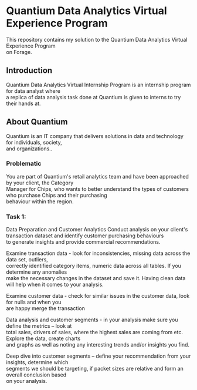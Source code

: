 <h1>Quantium Data Analytics Virtual Experience Program</h1>
This repository contains my solution to the Quantium Data Analytics Virtual Experience Program<br />
on Forage.

<h2>Introduction</h2>
Quantium Data Analytics Virtual Internship Program is an internship program for data analyst where<br />
a replica of data analysis task done at Quantium is given to interns to try their hands at.

<h2>About Quantium</h2>
Quantium is an IT company that delivers solutions in data and technology for individuals, society,<br />
and organizations..

<h3>Problematic</h3>
You are part of Quantium's retail analytics team and have been approached by your client, the Category<br />
Manager for Chips, who wants to better understand the types of customers who purchase Chips and their purchasing<br />
behaviour within the region.

<h3>Task 1:</h3> Data Preparation and Customer Analytics
Conduct analysis on your client's transaction dataset and identify customer purchasing behaviours<br /> 
to generate insights and provide commercial recommendations.

Examine transaction data - look for inconsistencies, missing data across the data set, outliers,<br />
correctly identified category items, numeric data across all tables. If you determine any anomalies<br /> 
make the necessary changes in the dataset and save it. Having clean data will help when it comes to your analysis.

Examine customer data - check for similar issues in the customer data, look for nulls and when you<br />
are happy merge the transaction 

Data analysis and customer segments - in your analysis make sure you define the metrics – look at<br />
total sales, drivers of sales, where the highest sales are coming from etc. Explore the data, create charts<br /> 
and graphs as well as noting any interesting trends and/or insights you find.

Deep dive into customer segments – define your recommendation from your insights, determine which<br />
segments we should be targeting, if packet sizes are relative and form an overall conclusion based<br />
on your analysis.
